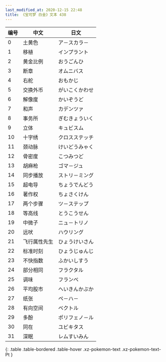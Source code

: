 ```yaml
---
last_modified_at: 2020-12-15 22:48
title: 《宝可梦 白金》文本 438
---
```

| 编号 | 中文 | 日文 |
| ---- | ---- | ---- |
| 0 | 土黄色 | ア－スカラ－ |
| 1 | 移植 | インプラント |
| 2 | 黄金比例 | おうごんひ |
| 3 | 断章 | オムニバス |
| 4 | 右舵 | おもかじ |
| 5 | 交换外币 | がいこくかわせ |
| 6 | 解像度 | かいぞうど |
| 7 | 和声 | カデンツァ |
| 8 | 事务所 | ぎむきょういく |
| 9 | 立体 | キュビスム |
| 10 | 十字绣 | クロスステッチ |
| 11 | 颈动脉 | けいどうみゃく |
| 12 | 骨密度 | こつみつど |
| 13 | 胡麻枪 | ゴマ－ジュ |
| 14 | 同步播放 | ストリ－ミング |
| 15 | 超电导 | ちょうでんどう |
| 16 | 著作权 | ちょさくけん |
| 17 | 两个步骤 | ツ－ステップ |
| 18 | 等高线 | とうこうせん |
| 19 | 中微子 | ニュ－トリノ |
| 20 | 远吠 | ハウリング |
| 21 | 飞行属性先生 | ひょうけいさん |
| 22 | 标准时刻 | ひょうじゅんじ |
| 23 | 不快指数 | ふかいしすう |
| 24 | 部分相同 | フラクタル |
| 25 | 调味 | フランベ |
| 26 | 平均股市 | へいきんかぶか |
| 27 | 纸张 | ペ－ハ－ |
| 28 | 有向空间 | ベクトル |
| 29 | 多酚 | ポリフェノ－ル |
| 30 | 同在 | ユビキタス |
| 31 | 深眠 | レムすいみん |
{: .table .table-bordered .table-hover .xz-pokemon-text .xz-pokemon-text-Pt }